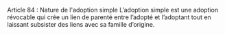 Article 84 : Nature de l'adoption simple
L’adoption simple est une adoption révocable qui crée un lien de parenté entre l’adopté et l’adoptant tout en laissant subsister des liens avec sa famille d’origine.